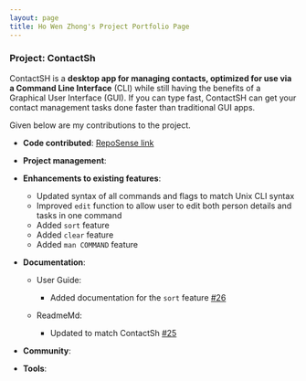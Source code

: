 ```yaml
---
layout: page
title: Ho Wen Zhong's Project Portfolio Page
---
```


### Project: ContactSh

ContactSH is a **desktop app for managing contacts, optimized for use via a Command Line Interface** (CLI) while still
having the benefits of a Graphical User Interface (GUI). If you can type fast, ContactSH can get your contact management
tasks done faster than traditional GUI apps.

Given below are my contributions to the project.

* **Code contributed**: [RepoSense link](https://nus-cs2103-ay2122s1.github.io/tp-dashboard/?search=wz27&sort=groupTitle&sortWithin=title&timeframe=commit&mergegroup=&groupSelect=groupByRepos&breakdown=true&checkedFileTypes=docs~functional-code~test-code~other&since=2021-09-17)

* **Project management**:

* **Enhancements to existing features**:
    * Updated syntax of all commands and flags to match Unix CLI syntax
    * Improved `edit` function to allow user to edit both person details and tasks in one command
    * Added `sort` feature
    * Added `clear` feature
    * Added `man COMMAND` feature

* **Documentation**:
    * User Guide:
        * Added documentation for the `sort` feature [\#26](https://github.com/AY2122S1-CS2103T-W10-1/tp/pull/26)

    * ReadmeMd:
        * Updated to match ContactSh [\#25](https://github.com/AY2122S1-CS2103T-W10-1/tp/pull/25)

* **Community**:

* **Tools**:
